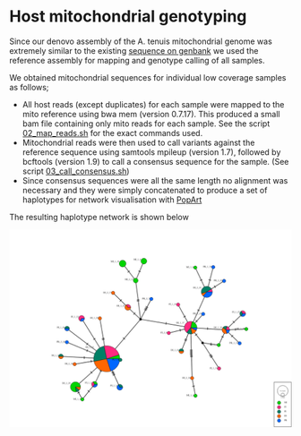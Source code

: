 # Host mitochondrial genotyping

Since our denovo assembly of the A. tenuis mitochondrial genome was extremely similar to the existing [sequence on genbank](https://www.ncbi.nlm.nih.gov/nuccore/AF338425) we used the reference assembly for mapping and genotype calling of all samples.

We obtained mitochondrial sequences for individual low coverage samples as follows;

- All host reads (except duplicates) for each sample were mapped to the mito reference using bwa mem (version 0.7.17).  This produced a small bam file containing only mito reads for each sample. See the script [02_map_reads.sh](02_map_reads.sh) for the exact commands used.
- Mitochondrial reads were then used to call variants against the reference sequence using samtools mpileup (version 1.7), followed by bcftools (version 1.9) to call a consensus sequence for the sample. (See script [03_call_consensus.sh](03_call_consensus.sh))
- Since consensus sequences were all the same length no alignment was necessary and they were simply concatenated to produce a set of haplotypes for network visualisation with [PopArt](http://popart.otago.ac.nz/index.shtml)

The resulting haplotype network is shown below

![host_mito_network](../../figures/AllSamplesTenuisMitoConsensus_PopArt.png)
